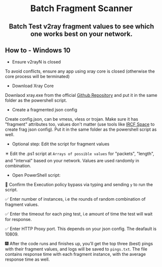 <h1 align="center">Batch Fragment Scanner</h1>
<h2 align="center">Batch Test v2ray fragment values to see which one works best on your network.</h2>


## How to - Windows 10

* Ensure v2rayN is closed

To avoid conflicts, ensure any app using xray core is closed (otherwise the core process will be terminated)

* Download Xray Core

Downlaod xray.exe from the official [Github Repository](https://github.com/XTLS/Xray-core/releases) and put it in the same folder as the powershell script.

* Create a fragmented json config

Create config.json, can be vmess, vless or trojan. Make sure it has "fragment" attributes too, values don't matter (use tools like [IRCF Space](https://fragment.github1.cloud/) to create frag json config). Put it in the same folder as the powershell script as well.

* Optional step: Edit the script for fragment values

✴️ Edit the .ps1 script at `Arrays of possible values` for "packets", "length", and "interval" based on your network. Values are used randomly in combination.


* Open PowerShell script:

🧧 Confirm the Execution policy bypass via typing and sending `y` to run the script.

✅ Enter number of instances, i.e the rounds of random combination of fragment values.

✅ Enter the timeout for each ping test, i.e amount of time the test will wait for response.

✅ Enter HTTP Proxy port. This depends on your json config. The deafault is 10809.

🎆 After the code runs and finishes up, you'll get the top three (best) pings with their fragment values, and logs will be saved to `pings.txt`. The file contains response time with each fragment instance, with the average response time as well.
